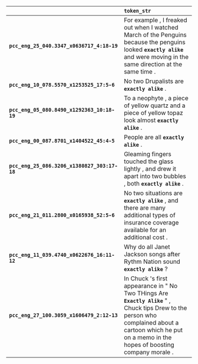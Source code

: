 |                                              | `token_str`                                                                                                                                                                                               |
|:---------------------------------------------|:----------------------------------------------------------------------------------------------------------------------------------------------------------------------------------------------------------|
| **`pcc_eng_25_040.3347_x0636717_4:18-19`**   | For example , I freaked out when I watched March of the Penguins because the penguins looked __`exactly alike`__ and were moving in the same direction at the same time .                                 |
| **`pcc_eng_10_078.5570_x1253525_17:5-6`**    | No two Drupalists are __`exactly alike`__ .                                                                                                                                                               |
| **`pcc_eng_05_080.8490_x1292363_10:18-19`**  | To a neophyte , a piece of yellow quartz and a piece of yellow topaz look almost __`exactly alike`__ .                                                                                                    |
| **`pcc_eng_00_087.8701_x1404522_45:4-5`**    | People are all __`exactly alike`__ .                                                                                                                                                                      |
| **`pcc_eng_25_086.3206_x1380827_303:17-18`** | Gleaming fingers touched the glass lightly , and drew it apart into two bubbles , both __`exactly alike`__ .                                                                                              |
| **`pcc_eng_21_011.2800_x0165938_52:5-6`**    | No two situations are __`exactly alike`__ , and there are many additional types of insurance coverage available for an additional cost .                                                                  |
| **`pcc_eng_11_039.4740_x0622676_16:11-12`**  | Why do all Janet Jackson songs after Rythm Nation sound __`exactly alike`__ ?                                                                                                                             |
| **`pcc_eng_27_100.3059_x1606479_2:12-13`**   | In Chuck 's first appearance in " No Two THings Are __`Exactly Alike`__ " , Chuck tips Drew to the person who complained about a cartoon which he put on a memo in the hopes of boosting company morale . |